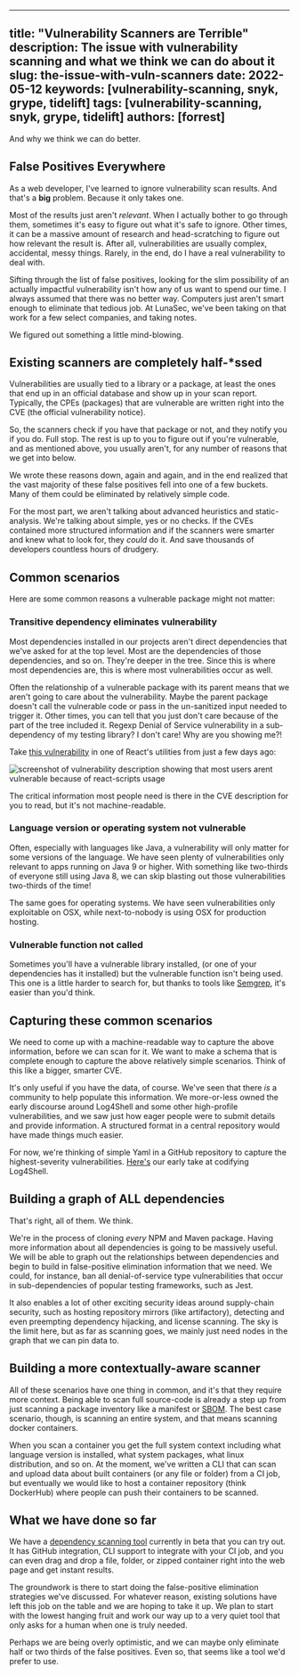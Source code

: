 <!--
  ~ Copyright by LunaSec (owned by Refinery Labs, Inc)
  ~
  ~ Licensed under the Creative Commons Attribution-ShareAlike 4.0 International
  ~ (the "License"); you may not use this file except in compliance with the
  ~ License. You may obtain a copy of the License at
  ~
  ~ https://creativecommons.org/licenses/by-sa/4.0/legalcode
  ~
  ~ See the License for the specific language governing permissions and
  ~ limitations under the License.
  ~
-->
---
title: "Vulnerability Scanners are Terrible"
description: The issue with vulnerability scanning and what we think we can do about it
slug: the-issue-with-vuln-scanners
date: 2022-05-12
keywords: [vulnerability-scanning, snyk, grype, tidelift]
tags: [vulnerability-scanning, snyk, grype, tidelift]
authors: [forrest]
---

And why we think we can do better.
## False Positives Everywhere
As a web developer, I've learned to ignore vulnerability scan results. And that's a **big** problem. Because it only takes one.

Most of the results just aren't
*relevant*. When I actually bother to go through them, sometimes it's easy to figure out what it's safe to ignore.
Other times, it can be a massive amount of research and head-scratching to figure out how relevant the result is. After all, vulnerabilities are
usually complex, accidental, messy things. Rarely, in the end, do I have a real vulnerability to deal with.

<!--truncate-->

Sifting through the list of false positives, looking
for the slim possibility of an actually impactful vulnerability isn't how any of us want to spend our time. I always assumed
that there was no better way. Computers just aren't smart enough to eliminate that tedious job. At LunaSec,
we've been taking on that work for a few select companies, and taking notes.

We figured out something a little mind-blowing.

## Existing scanners are completely half-*ssed

Vulnerabilities are usually tied to a library or a package, at least the ones that end up in an official database and show up in your scan report.
Typically, the CPEs (packages) that are vulnerable are written right into the CVE (the official vulnerability notice).

So, the scanners check if you have that package or not, and they notify you if you do.  Full stop. The rest is up to you
to figure out if you're vulnerable, and as mentioned above, you usually aren't, for any number of reasons that we get into below.

We wrote these reasons down, again and again, and in the end realized that the vast majority of these false positives fell into one of a few buckets.
Many of them could be eliminated by relatively simple code.

For the most part, we aren't talking about advanced heuristics and static-analysis.
We're talking about simple, yes or no checks. If the CVEs contained more structured information and if the scanners were smarter and knew what to
look for, they *could* do it. And save thousands of developers countless hours of drudgery.

## Common scenarios

Here are some common reasons a vulnerable package might not matter:

### Transitive dependency eliminates vulnerability
Most dependencies installed in our projects aren't direct dependencies that we've asked for at the top level. Most are the dependencies of those dependencies, and so on.
They're deeper in the tree. Since this is where most dependencies are, this is where most vulnerabilities occur as well.

Often the relationship of a vulnerable package with its parent means that we aren't going to care about the vulnerability.
Maybe the parent package doesn't call the vulnerable code or pass in the un-sanitized input needed to trigger it. Other times,
you can tell that you just don't care because of the part of the tree included it. Regexp Denial of Service vulnerability in a sub-dependency of my testing
library? I don't care! Why are you showing me?!

Take [this vulnerability](https://nvd.nist.gov/vuln/detail/CVE-2021-24033)
in one of React's utilities from just a few days ago:

![screenshot of vulnerability description showing that most users arent vulnerable because of react-scripts usage](/img/react-vuln.png)

The critical information most people need is there in the CVE description for you to read, but it's not machine-readable.

### Language version or operating system not vulnerable
Often, especially with languages like Java, a vulnerability will only matter for some versions of the language.  We have seen plenty 
of vulnerabilities only relevant to apps running on Java 9 or higher. With something like two-thirds of everyone still using Java 8,
we can skip blasting out those vulnerabilities two-thirds of the time! 

The same goes for operating systems. We have seen vulnerabilities only exploitable on OSX, while next-to-nobody is using OSX
for production hosting.

### Vulnerable function not called
Sometimes you'll have a vulnerable library installed, (or one of your dependencies has it installed) but the vulnerable function
isn't being used.  This one is a little harder to search for, but thanks to tools like [Semgrep](https://semgrep.dev/), it's easier than you'd think.

## Capturing these common scenarios

We need to come up with a machine-readable way to capture the above information, before we can scan for it.
We want to make a schema that is complete enough to capture the above relatively simple scenarios. Think of this like a bigger, smarter 
CVE. 

It's only useful if you have the data, of course. We've seen that there *is* a community to help populate this information. 
We more-or-less owned the early discourse around Log4Shell and some other high-profile vulnerabilities, and we saw just how eager 
people were to submit details and provide information. A structured format in a central repository would have made things much easier.

For now, we're thinking of simple Yaml in a GitHub repository to capture the highest-severity vulnerabilities. [Here's](https://github.com/lunasec-io/lunasec/blob/master/guides/LUNATOPIC-20220422-1-TEST-TOPIC/metadata.yaml) our early take
at codifying Log4Shell. 

## Building a graph of ALL dependencies
That's right, all of them. We think. 

We're in the process of cloning *every* NPM and Maven package. Having more information about all dependencies is going to be massively useful.
We will be able to graph out the relationships between dependencies and begin to build in false-positive elimination information that we need.
We could, for instance, ban all denial-of-service type vulnerabilities that occur in sub-dependencies of popular testing frameworks, such as Jest.

It also enables a lot of other exciting security ideas around supply-chain security, such as hosting repository mirrors (like artifactory), 
detecting and even preempting dependency hijacking, and license scanning.  The sky is the limit here, but as far as scanning goes,
we mainly just need nodes in the graph that we can pin data to.

## Building a more contextually-aware scanner

All of these scenarios have one thing in common, and it's that they require more context. Being able to scan full source-code is already a step up
from just scanning a package inventory like a manifest or [SBOM](https://www.ntia.gov/SBOM).  The best case scenario, though, is scanning an entire system, and that means scanning docker containers.  

When you scan a container you get the full system context including what language version is installed, what system packages, what linux distribution, and so on.
At the moment, we've written a CLI that can scan and upload data about built containers (or any file or folder) from a CI job, but eventually
we would like to host a container repository (think DockerHub) where people can push their containers to be scanned. 

## What we have done so far
We have a [dependency scanning tool](https://lunatrace.lunasec.io/) currently in beta that you can try out.  It has GitHub integration, 
CLI support to integrate with your CI job, and you can even drag and drop a file, folder, or zipped container right into the web page and get instant results. 

The groundwork is there to start doing the false-positive elimination strategies we've discussed. For whatever reason, existing solutions 
have left this job on the table and we are hoping to take it up.
We plan to start with the lowest hanging fruit and work our way up to a very quiet tool that only asks for a human when one is truly needed. 

Perhaps we are being overly optimistic, and we can maybe only eliminate half or two thirds of the false positives. Even so, that seems 
like a tool we'd prefer to use.

